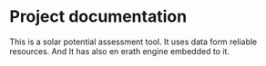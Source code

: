 # Project documentation
This is a solar potential assessment tool. It uses data form reliable resources. And It has also en erath engine embedded to it.
